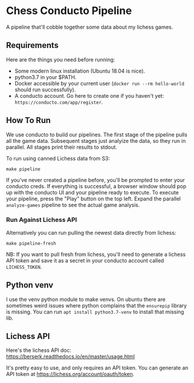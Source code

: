 # Chess Conducto Pipeline
A pipeline that'll cobble together some data about my lichess games.

## Requirements
Here are the things you need before running:

* Some modern linux installation (Ubuntu 18.04 is nice).
* python3.7 in your $PATH.
* Docker accessible by your current user (`docker run --rm hello-world`
  should run successfully).
* A conducto account. Go here to create one if you haven't yet:
  `https://conducto.com/app/register`.

## How To Run
We use conducto to build our pipelines. The first stage of the pipeline pulls
all the game data. Subsequent stages just analyize the data, so they run in
parallel. All stages print their results to stdout.

To run using canned Lichess data from S3:

```
make pipeline
```

If you've never created a pipeline before, you'll be prompted to enter your
conducto creds. If everything is successful, a browser window should pop up
with the conducto UI and your pipeline ready to execute. To execute your
pipeline, press the "Play" button on the top left. Expand the parallel
`analyze-games` pipeline to see the actual game analysis.

### Run Against Lichess API

Alternatively you can run pulling the newest data directly from lichess:

```
make pipeline-fresh
```

NB: If you want to pull fresh from lichess, you'll need to generate a lichess
API token and save it as a secret in your conducto account called
`LICHESS_TOKEN`.

## Python venv
I use the venv python module to make venvs. On ubuntu there are sometimes weird
issues where python complains that the `ensurepip` library is missing.  You can
run `apt install python3.7-venv` to install that missing lib.

## Lichess API
Here's the lichess API doc: https://berserk.readthedocs.io/en/master/usage.html

It's pretty easy to use, and only requires an API token. You can generate an
API token at https://lichess.org/account/oauth/token.
